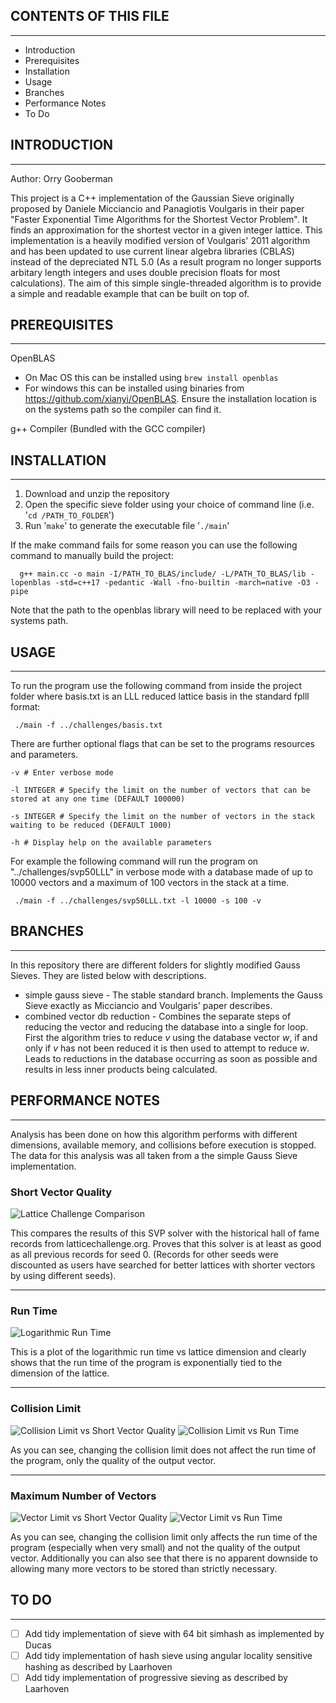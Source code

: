 ## CONTENTS OF THIS FILE
---------------------

 * Introduction
 * Prerequisites
 * Installation
 * Usage
 * Branches
 * Performance Notes
 * To Do

## INTRODUCTION
------------

Author: Orry Gooberman

This project is a C++ implementation of the Gaussian Sieve originally proposed by Daniele Micciancio and Panagiotis Voulgaris in their paper "Faster Exponential Time Algorithms for the Shortest Vector Problem". It finds an approximation for the shortest vector in a given integer lattice. This implementation is a heavily modified version of Voulgaris' 2011 algorithm and has been updated to use current linear algebra libraries (CBLAS) instead of the depreciated NTL 5.0 (As a result program no longer supports arbitary length integers and uses double precision floats for most calculations). The aim of this simple single-threaded algorithm is to provide a simple and readable example that can be built on top of.


## PREREQUISITES
------------

OpenBLAS
- On Mac OS this can be installed using `brew install openblas`
- For windows this can be installed using binaries from https://github.com/xianyi/OpenBLAS. Ensure the installation location is on the systems path so the compiler can find it.

g++ Compiler (Bundled with the GCC compiler)


## INSTALLATION
------------

1. Download and unzip the repository
2. Open the specific sieve folder using your choice of command line (i.e. '`cd /PATH_TO_FOLDER`')
3. Run '`make`' to generate the executable file '`./main`'

If the make command fails for some reason you can use the following command to manually build the project:

```shell
  g++ main.cc -o main -I/PATH_TO_BLAS/include/ -L/PATH_TO_BLAS/lib -lopenblas -std=c++17 -pedantic -Wall -fno-builtin -march=native -O3 -pipe
```

Note that the path to the openblas library will need to be replaced with your systems path.


## USAGE
----------------

To run the program use the following command from inside the project folder where basis.txt is an LLL reduced lattice basis in the standard fplll format:

```shell
 ./main -f ../challenges/basis.txt
```
There are further optional flags that can be set to the programs resources and parameters.

```shell
-v # Enter verbose mode
```
```shell
-l INTEGER # Specify the limit on the number of vectors that can be stored at any one time (DEFAULT 100000)
```
```shell
-s INTEGER # Specify the limit on the number of vectors in the stack waiting to be reduced (DEFAULT 1000)
```
```shell
-h # Display help on the available parameters
```

For example the following command will run the program on "../challenges/svp50LLL" in verbose mode with a database made of up to 10000 vectors and a maximum of 100 vectors in the stack at a time.
```shell
 ./main -f ../challenges/svp50LLL.txt -l 10000 -s 100 -v
```

## BRANCHES
-------------

In this repository there are different folders for slightly modified Gauss Sieves. They are listed below with descriptions.

- simple gauss sieve - The stable standard branch. Implements the Gauss Sieve exactly as Micciancio and Voulgaris' paper describes.
- combined vector db reduction - Combines the separate steps of reducing the vector and reducing the database into a single for loop. First the algorithm tries to reduce $v$ using the database vector $w$, if and only if $v$ has not been reduced it is then used to attempt to reduce $w$. Leads to reductions in the database occurring as soon as possible and results in less inner products being calculated.

## PERFORMANCE NOTES
-------------

Analysis has been done on how this algorithm performs with different dimensions, available memory, and collisions before execution is stopped. The data for this analysis was all taken from a the simple Gauss Sieve implementation.

### Short Vector Quality
![Lattice Challenge Comparison](graphs/norm%20of%20only%20seed%200.png)

This compares the results of this SVP solver with the historical hall of fame records from latticechallenge.org. Proves that this solver is at least as good as all previous records for seed 0. (Records for other seeds were discounted as users have searched for better lattices with shorter vectors by using different seeds).

-------------
### Run Time
![Logarithmic Run Time](graphs/runTimeLogarithmic.png)

This is a plot of the logarithmic run time vs lattice dimension and clearly shows that the run time of the program is exponentially tied to the dimension of the lattice.

-------------
### Collision Limit
![Collision Limit vs Short Vector Quality](graphs/Linear%20Normalised%20Norm%20Collision%20Limit%20Heatmap.png)
![Collision Limit vs Run Time](graphs/Linear%20Run%20Time%20Collision%20Count%20Heatmap.png)

As you can see, changing the collision limit does not affect the run time of the program, only the quality of the output vector.

-------------
### Maximum Number of Vectors
![Vector Limit vs Short Vector Quality](graphs/Linear%20Norm%20Vector%20Limit%20Heatmap.png)
![Vector Limit vs Run Time](graphs/Log%20Run%20Time%20Vector%20Limit%20Heatmap.png)

As you can see, changing the collision limit only affects the run time of the program (especially when very small) and not the quality of the output vector. Additionally you can also see that there is no apparent downside to allowing many more vectors to be stored than strictly necessary.

## TO DO
-------------

- [ ] Add tidy implementation of sieve with 64 bit simhash as implemented by Ducas
- [ ] Add tidy implementation of hash sieve using angular locality sensitive hashing as described by Laarhoven
- [ ] Add tidy implementation of progressive sieving as described by Laarhoven
